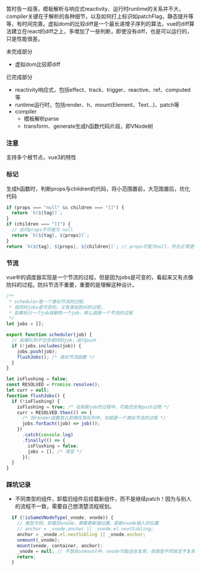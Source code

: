 暂时告一段落，模板解析与响应式reactivity、运行时runtime的关系并不大，compiler关键在于解析的各种细节，以及如何打上标识如patchFlag，静态提升等等，有时间完善。虚拟dom的比较diff是一个最长递增子序列的算法，vue的diff算法建立在react的diff之上，多增加了一些判断，即使没有diff，也是可以运行的，只是性能很差。

未完成部分

- 虚拟dom比较即diff

已完成部分

- reactivity响应式，包括effect、track、trigger、reactive、ref、computed等
- runtime运行时，包括render、h、mount(Element、Text...)、patch等
- compiler
  - 模板解析parse
  - transform、generate生成h函数代码片段，即VNode树

### 注意

支持多个根节点，vue3的特性

### 标记

生成h函数时，判断props与children的代码，将小范围置前，大范围置后，优化代码

```js
if (props === "null" && children === "[]") {
  return `h(${tag})`;
}
if (children === "[]") {
  // 此时props不可能为 null
  return `h(${tag}, ${props})`;
}
return `h(${tag}, ${props}, ${children})`; // props可能为null，符合正常逻辑
```

### 节流

vue中的调度器实现是一个节流的过程，但是因为jobs是可变的，看起来又有点像防抖的过程。防抖节流不重要，重要的是理解这种设计。

```js
/**
 * scheduler是一个类似节流的过程，
 * 但同时jobs是可变的，又有类似防抖的过程，
 * 如果执行一个job就删除一个job，那么就是一个节流的过程
 */
let jobs = [];

export function scheduler(job) {
  // 如果队列不包含相同的job，进行push
  if (!jobs.includes(job)) {
    jobs.push(job);
    flushJobs(); /* 类似节流函数 */
  }
}

let isFlushing = false;
const RESOLVED = Promise.resolve();
let curr = null;
function flushJobs() {
  if (!isFlushing) {
    isFlushing = true; /* 在刷新job的过程中，可能还会有push过程 */
    curr = RESOLVED.then(() => {
      /* 将render函数放入到微任务队列中，也就是一个类似节流的过程 */
      jobs.forEach((job) => job());
    })
      .catch(console.log)
      .finally(() => {
        isFlushing = false;
        jobs = []; /* 清空 */
      });
  }
}
```

### 踩坑记录

- 不同类型的组件，卸载旧组件后挂载新组件，而不是继续patch！因为与别人的流程不一致，需要自己想清楚流程规划。

```js
  if (!isSameVNodeType(_vnode, vnode)) {
    // 类型不同，卸载旧vnode，需要更新锚位置，即新vnode插入的位置
    // anchor = _vnode.anchor || _vnode.el.nextSibling;
    anchor = _vnode.el.nextSibling || _vnode.anchor;
    unmount(_vnode);
    mount(vnode, container, anchor);
    _vnode = null; // 不放在unmount中，vnode可能还会复用，但类型不同肯定不复用
    return;
  }
```

